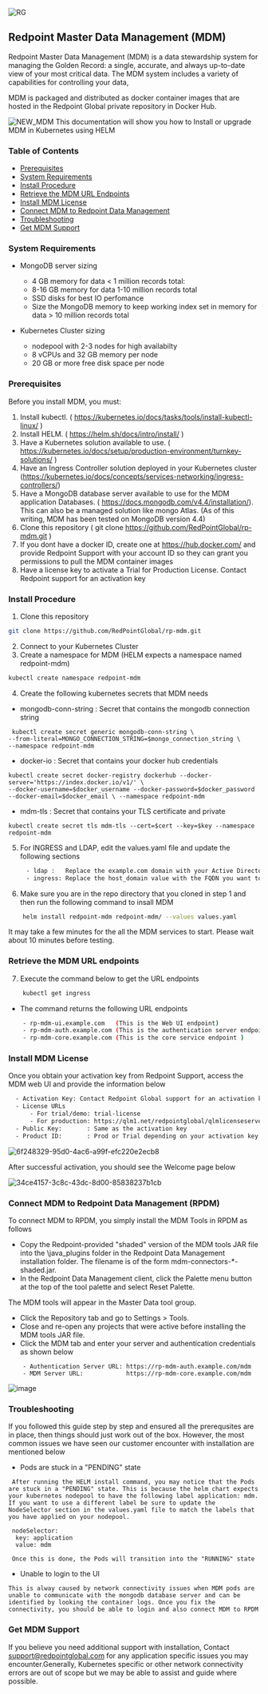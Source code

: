 ![RG](https://user-images.githubusercontent.com/42842390/158004336-60f07c05-7e5d-420e-87a6-22c5ac206fb6.jpg)
## Redpoint Master Data Management (MDM)
Redpoint Master Data Management (MDM) is a data stewardship system for managing the Golden Record: a single, accurate, and always up-to-date view of your most critical data. The MDM system includes a variety of capabilities for controlling your data,

MDM is packaged and distributed as docker container images that are hosted in the Redpoint Global private repository in Docker Hub.

![NEW_MDM](https://user-images.githubusercontent.com/42842390/157733806-a9c6be0a-1888-4010-8602-dc1e70fd0b22.jpg)
This documentation will show you how to Install or upgrade MDM in Kubernetes using HELM

### Table of Contents

- [Prerequisites ](#prerequisites)
- [System Requirements ](#system-requirements)
- [Install Procedure ](#install-procedure)
- [Retrieve the MDM URL Endpoints ](#retrieve-the-mdm-url-endpoints)
- [Install MDM License](#install-mdm-license)
- [Connect MDM to Redpoint Data Management](#connect-mdm-to-redpoint-data-management)
- [Troubleshooting](#troubleshooting)
- [Get MDM Support](#get-mdm-support)

### System Requirements

- MongoDB server sizing
    - 4 GB memory for data < 1 million records total: 
    - 8-16 GB memory for data 1-10 million records total
    - SSD disks for best IO perfomance
    - Size the MongoDB memory to keep working index set in memory for data > 10 million records total

- Kubernetes Cluster sizing
    - nodepool with 2-3 nodes for high availabilty
    - 8 vCPUs and 32 GB memory per node
    - 20 GB or more free disk space per node

### Prerequisites

Before you install MDM, you must:

1. Install kubectl. ( https://kubernetes.io/docs/tasks/tools/install-kubectl-linux/ )
2. Install HELM. ( https://helm.sh/docs/intro/install/ )
3. Have a Kubernetes solution available to use. ( https://kubernetes.io/docs/setup/production-environment/turnkey-solutions/ )
4. Have an Ingress Controller solution deployed in your Kubernetes cluster (https://kubernetes.io/docs/concepts/services-networking/ingress-controllers/)
5. Have a MongoDB database server available to use for the MDM application Databases. ( https://docs.mongodb.com/v4.4/installation/). This can also be a managed solution like mongo Atlas. (As of this writing, MDM has been tested on MongoDB version 4.4)
6. Clone this repository ( git clone https://github.com/RedPointGlobal/rp-mdm.git ) 
7. If you dont have a docker ID, create one at https://hub.docker.com/ and provide Redpoint Support with your account ID so they can grant you permissions to pull the MDM container images
8. Have a license key to activate a Trial for Production License. Contact Redpoint support for an activation key

### Install Procedure

1. Clone this repository
```sh
git clone https://github.com/RedPointGlobal/rp-mdm.git
 ```
2. Connect to your Kubernetes Cluster
3. Create a namespace for MDM (HELM expects a namespace named redpoint-mdm)
```sh
kubectl create namespace redpoint-mdm
 ```
4. Create the following kubernetes secrets that MDM needs
 - mongodb-conn-string      : Secret that contains the mongodb connection string
```
 kubectl create secret generic mongodb-conn-string \
--from-literal=MONGO_CONNECTION_STRING=$mongo_connection_string \
--namespace redpoint-mdm
```
 - docker-io                : Secret that contains your docker hub credentials
```
kubectl create secret docker-registry dockerhub --docker-server='https://index.docker.io/v1/' \
--docker-username=$docker_username --docker-password=$docker_password --docker-email=$docker_email \ --namespace redpoint-mdm
```
 - mdm-tls                  : Secret that contains your TLS certificate and private
```
kubectl create secret tls mdm-tls --cert=$cert --key=$key --namespace redpoint-mdm
```
5. For INGRESS and LDAP, edit the values.yaml file and update the following sections
```sh
     - ldap :   Replace the example.com domain with your Active Directory domain
     - ingress: Replace the host_domain value with the FQDN you want to use for your ingress URLs
 ```
6. Make sure you are in the repo directory that you cloned in step 1 and then run the following command to insall MDM
```sh
    helm install redpoint-mdm redpoint-mdm/ --values values.yaml
 ```
It may take a few minutes for the all the MDM services to start. Please wait about 10 minutes before testing.

### Retrieve the MDM URL endpoints
7. Execute the command below to get the URL endpoints 
```sh
    kubectl get ingress
 ```
- The command returns the following URL endpoints
```sh
    - rp-mdm-ui.example.com   (This is the Web UI endpoint)
    - rp-mdm-auth.example.com (This is the authentication server endpoint)
    - rp-mdm-core.example.com (This is the core service endpoint )
 ```  
### Install MDM License
Once you obtain your activation key from Redpoint Support, access the MDM web UI and provide the information below
```sh
  - Activation Key: Contact Redpoint Global support for an activation key
  - License URLs
      - For trial/demo: trial-license
      - For production: https://qlm1.net/redpointglobal/qlmlicenseserver/qlmservice.asmx
  - Public Key:       : Same as the activation key
  - Product ID:       : Prod or Trial depending on your activation key
 ```
![6f248329-95d0-4ac6-a99f-efc220e2ecb8](https://user-images.githubusercontent.com/42842390/157773834-f2fe34ed-afb5-4d5d-af22-2cc898158846.png)

After successful activation, you should see the Welcome page below 

![34ce4157-3c8c-43dc-8d00-85838237b1cb](https://user-images.githubusercontent.com/42842390/157773845-a1a972e6-f29b-4a20-a8d3-3560a9f84514.png)

### Connect MDM to Redpoint Data Management (RPDM)
To connect MDM to RPDM, you simply install the MDM Tools in RPDM as follows
 - Copy the Redpoint-provided "shaded" version of the MDM tools JAR file into the \java_plugins folder in the Redpoint Data Management installation folder. 
The filename is of the form mdm-connectors-*-shaded.jar.
 - In the Redpoint Data Management client, click the Palette menu button at the top of the tool palette and select Reset Palette.

The MDM tools will appear in the Master Data tool group.
 - Click the Repository tab and go to Settings > Tools.
 - Close and re-open any projects that were active before installing the MDM tools JAR file.
 - Click the MDM tab and enter your server and authentication credentials as shown below
```
    - Authentication Server URL: https://rp-mdm-auth.example.com/mdm
    - MDM Server URL:            https://rp-mdm-core.example.com/mdm
``` 
 ![image](https://user-images.githubusercontent.com/42842390/223878996-04c82cf7-531e-4568-9e6f-8390181628fa.png)

### Troubleshooting
If you followed this guide step by step and ensured all the prerequsites are in place, then things should just work out of the box. However, the most common issues we have seen our customer encounter with installation are mentioned below

 - Pods are stuck in a "PENDING" state
```
 After running the HELM install command, you may notice that the Pods are stuck in a "PENDING" state. This is because the helm chart expects your kubernetes nodepool to have the following label application: mdm. If you want to use a different label be sure to update the NodeSelector section in the values.yaml file to match the labels that you have applied on your nodepool.

 nodeSelector:
  key: application
  value: mdm

 Once this is done, the Pods will transition into the "RUNNING" state 
 ```
 - Unable to login to the UI
 ```
 This is alway caused by network connectivity issues when MDM pods are unable to communicate with the mongodb database server and can be identified by looking the container logs. Once you fix the connectivity, you should be able to login and also connect MDM to RPDM
```
### Get MDM Support 
If you believe you need additional support with installation, Contact support@redpointglobal.com for any application specific issues you may encounter.Generally, Kubernetes specific or other network connectivity errors are out of scope but we may be able to assist and guide where possible.
